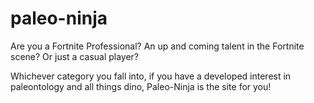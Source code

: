 # paleo-ninja

Are you a Fortnite Professional? An up and coming talent in the Fortnite scene? Or just a casual player?

Whichever category you fall into, if you have a developed interest in paleontology and all things dino, Paleo-Ninja is the site for you!
